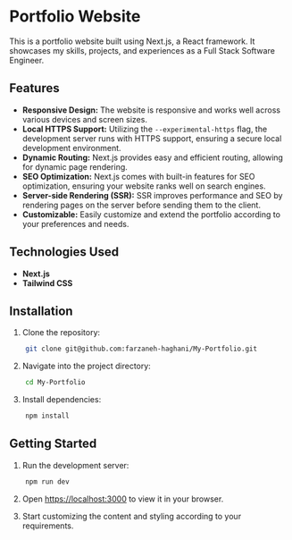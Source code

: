 # Portfolio Website

This is a portfolio website built using Next.js, a React framework. It showcases my skills, projects, and experiences as a Full Stack Software Engineer.

## Features

- **Responsive Design:** The website is responsive and works well across various devices and screen sizes.
- **Local HTTPS Support:** Utilizing the `--experimental-https` flag, the development server runs with HTTPS support, ensuring a secure local development environment.
- **Dynamic Routing:** Next.js provides easy and efficient routing, allowing for dynamic page rendering.
- **SEO Optimization:** Next.js comes with built-in features for SEO optimization, ensuring your website ranks well on search engines.
- **Server-side Rendering (SSR):** SSR improves performance and SEO by rendering pages on the server before sending them to the client.
- **Customizable:** Easily customize and extend the portfolio according to your preferences and needs.

## Technologies Used

- **Next.js**
- **Tailwind CSS**

## Installation

1. Clone the repository:

```bash
    git clone git@github.com:farzaneh-haghani/My-Portfolio.git
```

2. Navigate into the project directory:

```bash
    cd My-Portfolio
```

3. Install dependencies:

```bash
    npm install
```

## Getting Started

1. Run the development server:

```bash
    npm run dev
```

2. Open [https://localhost:3000](https://localhost:3000) to view it in your browser.

3. Start customizing the content and styling according to your requirements.
